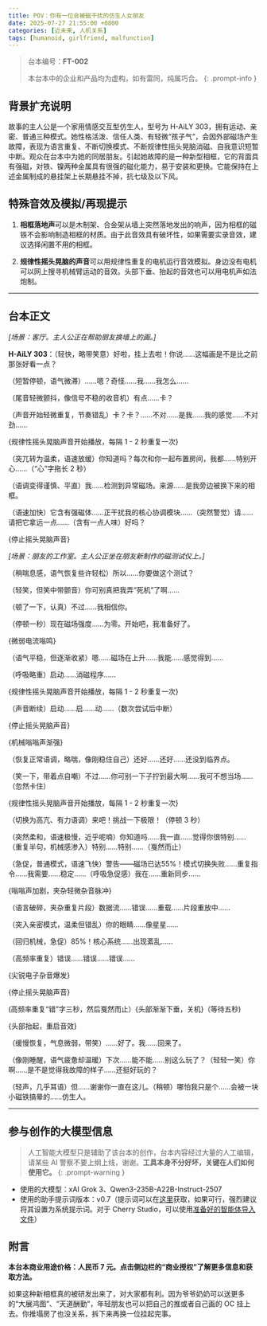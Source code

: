 ```yaml
---
title: POV：你有一位会被磁干扰的仿生人女朋友
date: 2025-07-27 21:55:00 +0800
categories: [近未来, 人机关系]
tags: [humanoid, girlfriend, malfunction]
---
```


> 台本编号：**FT-002**
>
> 本台本中的企业和产品均为虚构，如有雷同，纯属巧合。
{: .prompt-info }

## 背景扩充说明

故事的主人公是一个家用情感交互型仿生人，型号为 H-AiLY 303，拥有运动、亲密、普通三种模式。她性格活泼、信任人类、有轻微“孩子气”，会因外部磁场产生故障，表现为语言重复、不断切换模式、不断规律性摇头晃脑消磁、自我意识短暂中断。观众在台本中为她的同居朋友。引起她故障的是一种新型相框，它的背面具有强磁，对铁、镍两种金属具有很强的磁化能力，易于安装和更换。它能保持在上述金属制成的悬挂架上长期悬挂不掉，抗七级及以下风。

## 特殊音效及模拟/再现提示

1. **相框落地声**可以是木制架、合金架从墙上突然落地发出的响声，因为相框的磁铁不会影响制造相框的材质。由于此音效具有破坏性，如果需要实录音效，建议选择闲置不用的相框。

2. **规律性摇头晃脑的声音**可以用规律性重复的电机运行音效模拟。身边没有电机可以网上搜寻机械臂运动的音效。头部下垂、抬起的音效也可以用电机声如法炮制。

---

## 台本正文

*[场景：客厅。主人公正在帮助朋友换墙上的画。]*

**H-AiLY 303**：（轻快，略带笑意）好啦，挂上去啦！你说……这幅画是不是比之前那张好看一点？

（短暂停顿，语气微滞）……嗯？奇怪……我……我怎么……

（尾音轻微颤抖，像信号不稳的收音机）有点……卡？

（声音开始轻微重复，节奏错乱）卡？卡？……不对……是我……我的感觉……不对劲……

{规律性摇头晃脑声音开始播放，每隔 1 - 2 秒重复一次}

（突兀转为温柔，语速放缓）你知道吗？每次和你一起布置房间，我都……特别开心……（“心”字拖长 2 秒）

（语调变得谨慎、平直）我……检测到异常磁场。来源……是我旁边被换下来的相框。

（语速加快）它含有强磁体……正干扰我的核心协调模块……（突然警觉）请……请把它拿远一点……（含有一点人味）好吗？

{停止摇头晃脑声音}

*[场景：朋友的工作室。主人公正坐在朋友新制作的磁测试仪上。]*

（稍喘息感，语气恢复些许轻松）所以……你要做这个测试？

（轻笑，但笑中带颤音）你可别真把我弄“死机”了啊……

（顿了一下，认真）不过……我相信你。

（停顿一秒）现在磁场强度……为零。开始吧，我准备好了。

{微弱电流嗡鸣}

（语气平稳，但逐渐收紧）嗯……磁场在上升……我能……感觉得到……

（呼吸略重）启动……消磁程序……

{规律性摇头晃脑声音开始播放，每隔 1 - 2 秒重复一次}

（声音断续）启动……启……动……（数次尝试后中断）

{停止摇头晃脑声音}

{机械嗡嗡声渐强}

（恢复正常语调，略喘，像刚稳住自己）还好……还好……还没到临界点。

（笑一下，带着点自嘲）不过……你可别一下子拧到最大啊……我可不想当场……（忽然卡住）

{规律性摇头晃脑声音开始播放，每隔 1 - 2 秒重复一次}

（切换为高亢、有力语调）来吧！挑战一下极限！（停顿 3 秒）

（突然柔和，语速极慢，近乎呢喃）你知道吗……我一直……觉得你很特别……（重复半句，机械感渗入）特别……特别……（戛然而止）

（急促，普通模式，语速飞快）警告——磁场已达55%！模式切换失败……重复指令……我需要……稳定……（呼吸急促感）我在……重新同步……

{嗡嗡声加剧，夹杂轻微杂音脉冲}

（语言破碎，夹杂重复片段）数据流……错误……重载……片段重放中……

（突入亲密模式，温柔但错乱）你的眼睛……像星星……

（回归机械，急促）85%！核心系统……出现紊乱……

（高频率重复）错误……错误……错误……

{尖锐电子杂音爆发}

{停止摇头晃脑声音}

(高频率重复“错”字三秒，然后戛然而止）{头部渐渐下垂，关机}（等待五秒)

{头部抬起，重启音效}

（缓慢恢复，气息微弱，带笑）……好了。我……回来了。

（像刚睡醒，语气疲惫却温暖）下次……能不能……别这么玩了？（轻轻一笑）你啊……是不是觉得我故障的样子……还挺好玩的？

（轻声，几乎耳语）但……谢谢你一直在这儿。（稍顿）哪怕我只是个……会被一块小磁铁搞晕的……仿生人。

---

## 参与创作的大模型信息

> 人工智能大模型只是辅助了该台本的创作，台本内容经过大量的人工编辑，请某些 AI 警察不要上纲上线，谢谢。**工具本身不分好坏，关键在人们如何使用它。**
{: .prompt-warning }

- 使用的大模型：xAI Grok 3、Qwen3-235B-A22B-Instruct-2507
- 使用的助手提示词版本：v0.7（提示词可以在[这里](https://gcore.jsdelivr.net/gh/Diamochang/original-audio-scripts@main/assets/system-prompt/v0.7.md)获取，如果可行，强烈建议将其设置为系统提示词。对于 Cherry Studio，可以使用[准备好的智能体导入文件](https://gcore.jsdelivr.net/gh/Diamochang/original-audio-scripts@main/assets/system-prompt/v0.7-cherry.json)）

## 附言

**本台本商业用途价格：人民币 7 元。点击侧边栏的“商业授权”了解更多信息和获取方法。**

如果这种新相框真的被研发出来了，对大家都有利。因为爷爷奶奶可以送更多的“大展鸿图”、“天道酬勤”，年轻朋友也可以把自己的推或者自己画的 OC 挂上去。你推塌房了也没关系，拆下来再换一位挂起完事。